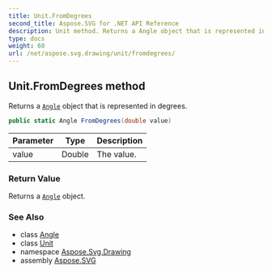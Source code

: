 ```yaml
---
title: Unit.FromDegrees
second_title: Aspose.SVG for .NET API Reference
description: Unit method. Returns a Angle object that is represented in degrees
type: docs
weight: 60
url: /net/aspose.svg.drawing/unit/fromdegrees/
---
```

## Unit.FromDegrees method

Returns a [`Angle`](../../angle/) object that is represented in degrees.

```csharp
public static Angle FromDegrees(double value)
```

| Parameter | Type | Description |
| --- | --- | --- |
| value | Double | The value. |

### Return Value

Returns a [`Angle`](../../angle/) object.

### See Also

* class [Angle](../../angle/)
* class [Unit](../)
* namespace [Aspose.Svg.Drawing](../../../aspose.svg.drawing/)
* assembly [Aspose.SVG](../../../)
